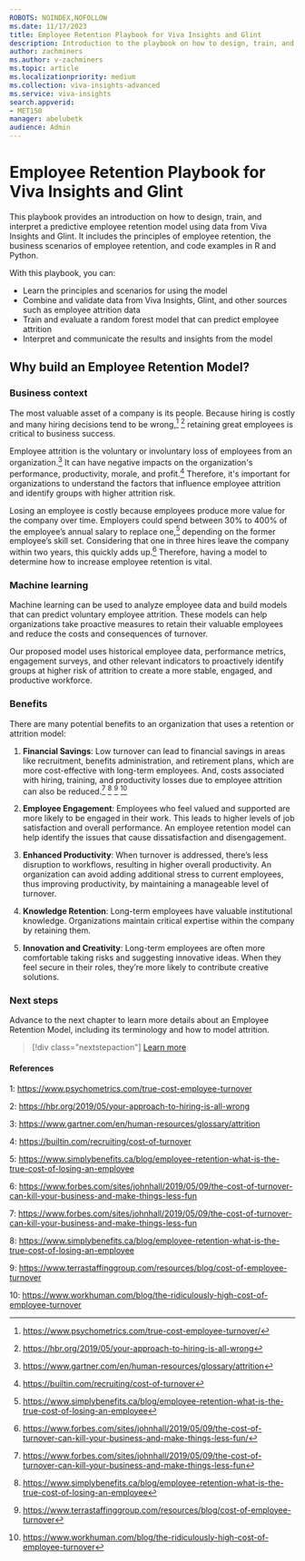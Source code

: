 ```yaml
---
ROBOTS: NOINDEX,NOFOLLOW
ms.date: 11/17/2023
title: Employee Retention Playbook for Viva Insights and Glint
description: Introduction to the playbook on how to design, train, and interpret a predictive employee retention model using data from Viva Insights and Glint.
author: zachminers
ms.author: v-zachminers
ms.topic: article
ms.localizationpriority: medium 
ms.collection: viva-insights-advanced 
ms.service: viva-insights
search.appverid: 
- MET150 
manager: abelubetk
audience: Admin
---
```


# Employee Retention Playbook for Viva Insights and Glint

This playbook provides an introduction on how to design, train, and interpret a predictive employee retention model using data from Viva Insights and Glint. It includes the principles of employee retention, the business scenarios of employee retention, and code examples in R and Python.

With this playbook, you can:

- Learn the principles and scenarios for using the model
- Combine and validate data from Viva Insights, Glint, and other sources such as employee attrition data
- Train and evaluate a random forest model that can predict employee attrition
- Interpret and communicate the results and insights from the model

## Why build an Employee Retention Model?

### Business context

The most valuable asset of a company is its people. Because hiring is costly and many hiring decisions tend to be wrong,[^1] [^2] retaining great employees is critical to business success.  

Employee attrition is the voluntary or involuntary loss of employees from an organization.[^3] It can have negative impacts on the organization's performance, productivity, morale, and profit.[^4] Therefore, it's important for organizations to understand the factors that influence employee attrition and identify groups with higher attrition risk.

Losing an employee is costly because employees produce more value for the company over time. Employers could spend between 30% to 400% of the employee’s annual salary to replace one,[^5] depending on the former employee’s skill set. Considering that one in three hires leave the company within two years, this quickly adds up.[^6] Therefore, having a model to determine how to increase employee retention is vital.  

### Machine learning

Machine learning can be used to analyze employee data and build models that can predict voluntary employee attrition. These models can help organizations take proactive measures to retain their valuable employees and reduce the costs and consequences of turnover.  

Our proposed model uses historical employee data, performance metrics, engagement surveys, and other relevant indicators to proactively identify groups at higher risk of attrition to create a more stable, engaged, and productive workforce.

### Benefits

There are many potential benefits to an organization that uses a retention or attrition model:

1. **Financial Savings**: Low turnover can lead to financial savings in areas like recruitment, benefits administration, and retirement plans, which are more cost-effective with long-term employees. And, costs associated with hiring, training, and productivity losses due to employee attrition can also be reduced.[^7] [^8] [^9] [^10]

2. **Employee Engagement**: Employees who feel valued and supported are more likely to be engaged in their work. This leads to higher levels of job satisfaction and overall performance. An employee retention model can help identify the issues that cause dissatisfaction and disengagement.

3. **Enhanced Productivity**: When turnover is addressed, there’s less disruption to workflows, resulting in higher overall productivity. An organization can avoid adding additional stress to current employees, thus improving productivity, by maintaining a manageable level of turnover.

4. **Knowledge Retention**: Long-term employees have valuable institutional knowledge. Organizations maintain critical expertise within the company by retaining them.

5. **Innovation and Creativity**: Long-term employees are often more comfortable taking risks and suggesting innovative ideas. When they feel secure in their roles, they’re more likely to contribute creative solutions.

### Next steps

Advance to the next chapter to learn more details about an Employee Retention Model, including its terminology and how to model attrition.

> [!div class="nextstepaction"]
> [Learn more](what-is-an-employee-retention-model.md)

#### References

1: <https://www.psychometrics.com/true-cost-employee-turnover>

2: <https://hbr.org/2019/05/your-approach-to-hiring-is-all-wrong>

3: <https://www.gartner.com/en/human-resources/glossary/attrition>

4: <https://builtin.com/recruiting/cost-of-turnover>

5: <https://www.simplybenefits.ca/blog/employee-retention-what-is-the-true-cost-of-losing-an-employee>

6: <https://www.forbes.com/sites/johnhall/2019/05/09/the-cost-of-turnover-can-kill-your-business-and-make-things-less-fun>

7: <https://www.forbes.com/sites/johnhall/2019/05/09/the-cost-of-turnover-can-kill-your-business-and-make-things-less-fun>

8: <https://www.simplybenefits.ca/blog/employee-retention-what-is-the-true-cost-of-losing-an-employee>

9: <https://www.terrastaffinggroup.com/resources/blog/cost-of-employee-turnover>

10: <https://www.workhuman.com/blog/the-ridiculously-high-cost-of-employee-turnover>

[^1]: <https://www.psychometrics.com/true-cost-employee-turnover/>
[^2]: <https://hbr.org/2019/05/your-approach-to-hiring-is-all-wrong>
[^3]: <https://www.gartner.com/en/human-resources/glossary/attrition>
[^4]: <https://builtin.com/recruiting/cost-of-turnover>
[^5]: <https://www.simplybenefits.ca/blog/employee-retention-what-is-the-true-cost-of-losing-an-employee>
[^6]: <https://www.forbes.com/sites/johnhall/2019/05/09/the-cost-of-turnover-can-kill-your-business-and-make-things-less-fun/>
[^7]: <https://www.forbes.com/sites/johnhall/2019/05/09/the-cost-of-turnover-can-kill-your-business-and-make-things-less-fun>
[^8]: <https://www.simplybenefits.ca/blog/employee-retention-what-is-the-true-cost-of-losing-an-employee>
[^9]: <https://www.terrastaffinggroup.com/resources/blog/cost-of-employee-turnover>
[^10]: <https://www.workhuman.com/blog/the-ridiculously-high-cost-of-employee-turnover>
